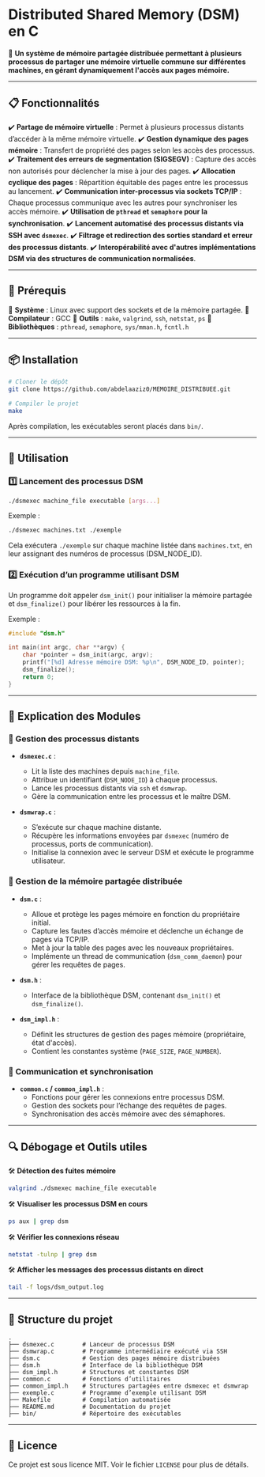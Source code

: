 # Distributed Shared Memory (DSM) en C

📢 **Un système de mémoire partagée distribuée permettant à plusieurs processus de partager une mémoire virtuelle commune sur différentes machines, en gérant dynamiquement l'accès aux pages mémoire.**

---

## 📋 Fonctionnalités
✔️ **Partage de mémoire virtuelle** : Permet à plusieurs processus distants d’accéder à la même mémoire virtuelle.
✔️ **Gestion dynamique des pages mémoire** : Transfert de propriété des pages selon les accès des processus.
✔️ **Traitement des erreurs de segmentation (SIGSEGV)** : Capture des accès non autorisés pour déclencher la mise à jour des pages.
✔️ **Allocation cyclique des pages** : Répartition équitable des pages entre les processus au lancement.
✔️ **Communication inter-processus via sockets TCP/IP** : Chaque processus communique avec les autres pour synchroniser les accès mémoire.
✔️ **Utilisation de `pthread` et `semaphore` pour la synchronisation**.
✔️ **Lancement automatisé des processus distants via SSH avec `dsmexec`**.
✔️ **Filtrage et redirection des sorties standard et erreur des processus distants**.
✔️ **Interopérabilité avec d'autres implémentations DSM via des structures de communication normalisées**.

---

## 🔧 Prérequis
📌 **Système** : Linux avec support des sockets et de la mémoire partagée.
📌 **Compilateur** : GCC
📌 **Outils** : `make`, `valgrind`, `ssh`, `netstat`, `ps`
📌 **Bibliothèques** : `pthread`, `semaphore`, `sys/mman.h`, `fcntl.h`

---

## 📦 Installation
```sh
# Cloner le dépôt
git clone https://github.com/abdelaaziz0/MEMOIRE_DISTRIBUEE.git

# Compiler le projet
make
```

Après compilation, les exécutables seront placés dans `bin/`.

---

## 🚀 Utilisation
### 1️⃣ Lancement des processus DSM
```sh
./dsmexec machine_file executable [args...]
```

Exemple :
```sh
./dsmexec machines.txt ./exemple
```
Cela exécutera `./exemple` sur chaque machine listée dans `machines.txt`, en leur assignant des numéros de processus (DSM_NODE_ID).

### 2️⃣ Exécution d’un programme utilisant DSM
Un programme doit appeler `dsm_init()` pour initialiser la mémoire partagée et `dsm_finalize()` pour libérer les ressources à la fin.

Exemple :
```c
#include "dsm.h"

int main(int argc, char **argv) {
    char *pointer = dsm_init(argc, argv);
    printf("[%d] Adresse mémoire DSM: %p\n", DSM_NODE_ID, pointer);
    dsm_finalize();
    return 0;
}
```

---

## 📝 Explication des Modules
### 📌 Gestion des processus distants
- **`dsmexec.c`** :
  - Lit la liste des machines depuis `machine_file`.
  - Attribue un identifiant (`DSM_NODE_ID`) à chaque processus.
  - Lance les processus distants via `ssh` et `dsmwrap`.
  - Gère la communication entre les processus et le maître DSM.

- **`dsmwrap.c`** :
  - S’exécute sur chaque machine distante.
  - Récupère les informations envoyées par `dsmexec` (numéro de processus, ports de communication).
  - Initialise la connexion avec le serveur DSM et exécute le programme utilisateur.

### 📌 Gestion de la mémoire partagée distribuée
- **`dsm.c`** :
  - Alloue et protège les pages mémoire en fonction du propriétaire initial.
  - Capture les fautes d’accès mémoire et déclenche un échange de pages via TCP/IP.
  - Met à jour la table des pages avec les nouveaux propriétaires.
  - Implémente un thread de communication (`dsm_comm_daemon`) pour gérer les requêtes de pages.

- **`dsm.h`** :
  - Interface de la bibliothèque DSM, contenant `dsm_init()` et `dsm_finalize()`.

- **`dsm_impl.h`** :
  - Définit les structures de gestion des pages mémoire (propriétaire, état d'accès).
  - Contient les constantes système (`PAGE_SIZE`, `PAGE_NUMBER`).

### 📌 Communication et synchronisation
- **`common.c` / `common_impl.h`** :
  - Fonctions pour gérer les connexions entre processus DSM.
  - Gestion des sockets pour l’échange des requêtes de pages.
  - Synchronisation des accès mémoire avec des sémaphores.

---

## 🔍 Débogage et Outils utiles
🛠 **Détection des fuites mémoire**
```sh
valgrind ./dsmexec machine_file executable
```

🛠 **Visualiser les processus DSM en cours**
```sh
ps aux | grep dsm
```

🛠 **Vérifier les connexions réseau**
```sh
netstat -tulnp | grep dsm
```

🛠 **Afficher les messages des processus distants en direct**
```sh
tail -f logs/dsm_output.log
```

---

## 📂 Structure du projet
```
.
├── dsmexec.c        # Lanceur de processus DSM
├── dsmwrap.c        # Programme intermédiaire exécuté via SSH
├── dsm.c            # Gestion des pages mémoire distribuées
├── dsm.h            # Interface de la bibliothèque DSM
├── dsm_impl.h       # Structures et constantes DSM
├── common.c         # Fonctions d’utilitaires
├── common_impl.h    # Structures partagées entre dsmexec et dsmwrap
├── exemple.c        # Programme d’exemple utilisant DSM
├── Makefile         # Compilation automatisée
├── README.md        # Documentation du projet
├── bin/             # Répertoire des exécutables
```

---

## 📄 Licence
Ce projet est sous licence MIT. Voir le fichier `LICENSE` pour plus de détails.

